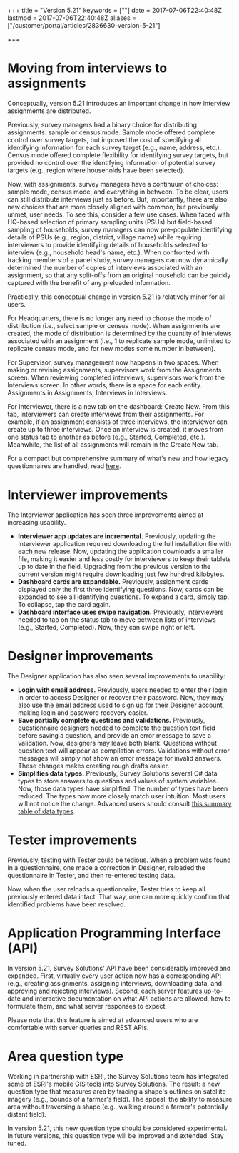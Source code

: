 +++
title = "Version 5.21"
keywords = [""]
date = 2017-07-06T22:40:48Z
lastmod = 2017-07-06T22:40:48Z
aliases = ["/customer/portal/articles/2836630-version-5-21"]

+++

Moving from interviews to assignments
=====================================

Conceptually, version 5.21 introduces an important change in how
interview assignments are distributed.

Previously, survey managers had a binary choice for distributing
assignments: sample or census mode. Sample mode offered complete control
over survey targets, but imposed the cost of specifying all identifying
information for each survey target (e.g., name, address, etc.). Census
mode offered complete flexibility for identifying survey targets, but
provided no control over the identifying information of potential survey
targets (e.g., region where households have been selected).

Now, with assignments, survey managers have a continuum of choices:
sample mode, census mode, and everything in between. To be clear, users
can still distribute interviews just as before. But, importantly, there
are also new choices that are more closely aligned with common, but
previously unmet, user needs. To see this, consider a few use cases.
When faced with HQ-based selection of primary sampling units (PSUs) but
field-based sampling of households, survey managers can now pre-populate
identifying details of PSUs (e.g., region, district, village name) while
requiring interviewers to provide identifying details of households
selected for interview (e.g., household head's name, etc.). When
confronted with tracking members of a panel study, survey managers can
now dynamically determined the number of copies of interviews associated
with an assignment, so that any split-offs from an original household
can be quickly captured with the benefit of any preloaded information.

Practically, this conceptual change in version 5.21 is relatively minor
for all users.

For Headquarters, there is no longer any need to choose the mode of
distribution (i.e., select sample or census mode). When assignments are
created, the mode of distribution is determined by the quantity of
interviews associated with an assignment (i.e., 1 to replicate sample
mode, unlimited to replicate census mode, and for new modes some number
in between).

For Supervisor, survey management now happens in two spaces. When making
or revising assignments, supervisors work from the Assignments screen.
When reviewing completed interviews, supervisors work from the
Interviews screen. In other words, there is a space for each entity.
Assignments in Assignments; Interviews in Interviews.

For Interviewer, there is a new tab on the dashboard: Create New. From
this tab, interviewers can create interviews from their assignments. For
example, if an assignment consists of three interviews, the interviewer
can create up to three interviews. Once an interview is created, it
moves from one status tab to another as before (e.g., Started,
Completed, etc.). Meanwhile, the list of all assignments will remain in
the Create New tab.  
  
For a compact but comprehensive summary of what's new and how legacy
questionnaires are handled, read
[here](http://support.mysurvey.solutions/customer/en/portal/articles/2835383-notes-on-compatibility-with-version-5-21?b_id=12728).

Interviewer improvements
========================

The Interviewer application has seen three improvements aimed at
increasing usability.

-   **Interviewer app updates are incremental.** Previously, updating
    the Interviewer application required downloading the full
    installation file with each new release. Now, updating the
    application downloads a smaller file, making it easier and less
    costly for interviewers to keep their tablets up to date in the
    field. Upgrading from the previous version to the current version
    might require downloading just few hundred kilobytes.
-   **Dashboard cards are expandable.** Previously, assignment cards
    displayed only the first three identifying questions. Now, cards can
    be expanded to see all identifying questions. To expand a card,
    simply tap. To collapse, tap the card again.
-   **Dashboard interface uses swipe navigation.** Previously,
    interviewers needed to tap on the status tab to move between lists
    of interviews (e.g., Started, Completed). Now, they can swipe right
    or left.

Designer improvements
=====================

The Designer application has also seen several improvements to
usability:

-   **Login with email address.** Previously, users needed to enter
    their login in order to access Designer or recover their password.
    Now, they may also use the email address used to sign up for their
    Designer account, making login and password recovery easier.
-   **Save partially complete questions and validations.** Previously,
    questionnaire designers needed to complete the question text field
    before saving a question, and provide an error message to save a
    validation. Now, designers may leave both blank. Questions without
    question text will appear as compilation errors. Validations without
    error messages will simply not show an error message for invalid
    answers. These changes makes creating rough drafts easier.
-   **Simplifies data types.** Previously, Survey Solutions several C\#
    data types to store answers to questions and values of system
    variables. Now, those data types have simplified. The number of
    types have been reduced. The types now more closely match user
    intuition. Most users will not notice the change. Advanced users
    should consult [this summary table of data
    types](http://support.mysurvey.solutions/customer/en/portal/articles/2531232-data-types?b_id=12728).

Tester improvements
===================

Previously, testing with Tester could be tedious. When a problem was
found in a questionnaire, one made a correction in Designer, reloaded
the questionnaire in Tester, and then re-entered testing data.

Now, when the user reloads a questionnaire, Tester tries to keep all
previously entered data intact. That way, one can more quickly confirm
that identified problems have been resolved.

Application Programming Interface (API)
=======================================

In version 5.21, Survey Solutions' API have been considerably improved
and expanded. First, virtually every user action now has a corresponding
API (e.g., creating assignments, assigning interviews, downloading data,
and approving and rejecting interviews). Second, each server features
up-to-date and interactive documentation on what API actions are
allowed, how to formulate them, and what server responses to expect.

Please note that this feature is aimed at advanced users who are
comfortable with server queries and REST APIs.

Area question type
==================

Working in partnership with ESRI, the Survey Solutions team has
integrated some of ESRI's mobile GIS tools into Survey Solutions. The
result: a new question type that measures area by tracing a shape's
outlines on satellite imagery (e.g., bounds of a farmer's field). The
appeal: the ability to measure area without traversing a shape (e.g.,
walking around a farmer's potentially distant field).

In version 5.21, this new question type should be considered
experimental. In future versions, this question type will be improved
and extended. Stay tuned.
